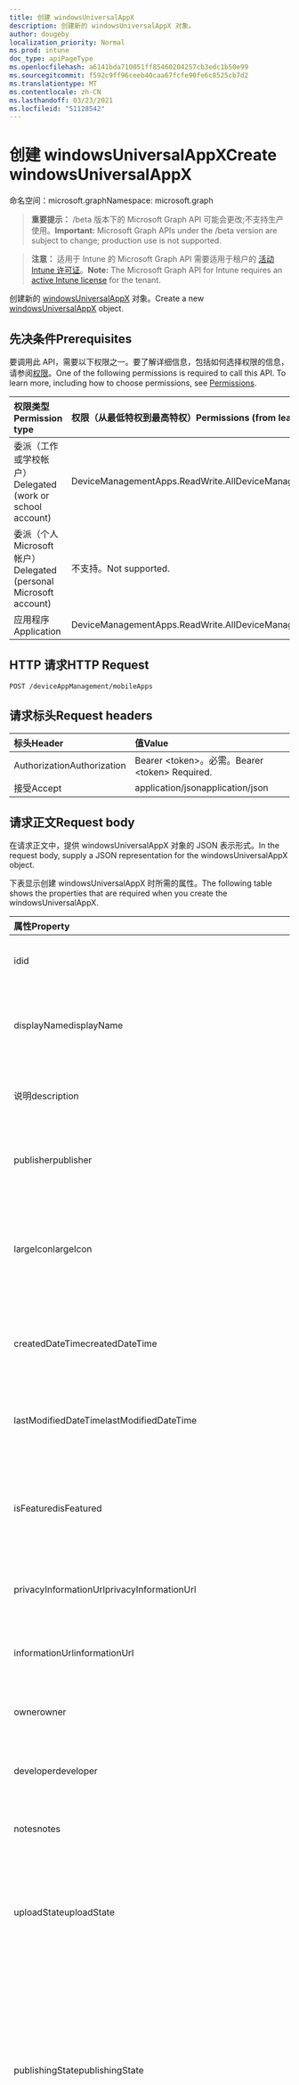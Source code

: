 ```yaml
---
title: 创建 windowsUniversalAppX
description: 创建新的 windowsUniversalAppX 对象。
author: dougeby
localization_priority: Normal
ms.prod: intune
doc_type: apiPageType
ms.openlocfilehash: a6141bda710051ff85460204257cb3edc1b50e99
ms.sourcegitcommit: f592c9ff96ceeb40caa67fcfe90fe6c8525cb7d2
ms.translationtype: MT
ms.contentlocale: zh-CN
ms.lasthandoff: 03/23/2021
ms.locfileid: "51128542"
---
```

# <a name="create-windowsuniversalappx"></a><span data-ttu-id="ff25a-103">创建 windowsUniversalAppX</span><span class="sxs-lookup"><span data-stu-id="ff25a-103">Create windowsUniversalAppX</span></span>

<span data-ttu-id="ff25a-104">命名空间：microsoft.graph</span><span class="sxs-lookup"><span data-stu-id="ff25a-104">Namespace: microsoft.graph</span></span>

> <span data-ttu-id="ff25a-105">**重要提示：** /beta 版本下的 Microsoft Graph API 可能会更改;不支持生产使用。</span><span class="sxs-lookup"><span data-stu-id="ff25a-105">**Important:** Microsoft Graph APIs under the /beta version are subject to change; production use is not supported.</span></span>

> <span data-ttu-id="ff25a-106">**注意：** 适用于 Intune 的 Microsoft Graph API 需要适用于租户的 [活动 Intune 许可证](https://go.microsoft.com/fwlink/?linkid=839381)。</span><span class="sxs-lookup"><span data-stu-id="ff25a-106">**Note:** The Microsoft Graph API for Intune requires an [active Intune license](https://go.microsoft.com/fwlink/?linkid=839381) for the tenant.</span></span>

<span data-ttu-id="ff25a-107">创建新的 [windowsUniversalAppX](../resources/intune-apps-windowsuniversalappx.md) 对象。</span><span class="sxs-lookup"><span data-stu-id="ff25a-107">Create a new [windowsUniversalAppX](../resources/intune-apps-windowsuniversalappx.md) object.</span></span>

## <a name="prerequisites"></a><span data-ttu-id="ff25a-108">先决条件</span><span class="sxs-lookup"><span data-stu-id="ff25a-108">Prerequisites</span></span>
<span data-ttu-id="ff25a-p101">要调用此 API，需要以下权限之一。要了解详细信息，包括如何选择权限的信息，请参阅[权限](/graph/permissions-reference)。</span><span class="sxs-lookup"><span data-stu-id="ff25a-p101">One of the following permissions is required to call this API. To learn more, including how to choose permissions, see [Permissions](/graph/permissions-reference).</span></span>

|<span data-ttu-id="ff25a-111">权限类型</span><span class="sxs-lookup"><span data-stu-id="ff25a-111">Permission type</span></span>|<span data-ttu-id="ff25a-112">权限（从最低特权到最高特权）</span><span class="sxs-lookup"><span data-stu-id="ff25a-112">Permissions (from least to most privileged)</span></span>|
|:---|:---|
|<span data-ttu-id="ff25a-113">委派（工作或学校帐户）</span><span class="sxs-lookup"><span data-stu-id="ff25a-113">Delegated (work or school account)</span></span>|<span data-ttu-id="ff25a-114">DeviceManagementApps.ReadWrite.All</span><span class="sxs-lookup"><span data-stu-id="ff25a-114">DeviceManagementApps.ReadWrite.All</span></span>|
|<span data-ttu-id="ff25a-115">委派（个人 Microsoft 帐户）</span><span class="sxs-lookup"><span data-stu-id="ff25a-115">Delegated (personal Microsoft account)</span></span>|<span data-ttu-id="ff25a-116">不支持。</span><span class="sxs-lookup"><span data-stu-id="ff25a-116">Not supported.</span></span>|
|<span data-ttu-id="ff25a-117">应用程序</span><span class="sxs-lookup"><span data-stu-id="ff25a-117">Application</span></span>|<span data-ttu-id="ff25a-118">DeviceManagementApps.ReadWrite.All</span><span class="sxs-lookup"><span data-stu-id="ff25a-118">DeviceManagementApps.ReadWrite.All</span></span>|

## <a name="http-request"></a><span data-ttu-id="ff25a-119">HTTP 请求</span><span class="sxs-lookup"><span data-stu-id="ff25a-119">HTTP Request</span></span>
<!-- {
  "blockType": "ignored"
}
-->
``` http
POST /deviceAppManagement/mobileApps
```

## <a name="request-headers"></a><span data-ttu-id="ff25a-120">请求标头</span><span class="sxs-lookup"><span data-stu-id="ff25a-120">Request headers</span></span>
|<span data-ttu-id="ff25a-121">标头</span><span class="sxs-lookup"><span data-stu-id="ff25a-121">Header</span></span>|<span data-ttu-id="ff25a-122">值</span><span class="sxs-lookup"><span data-stu-id="ff25a-122">Value</span></span>|
|:---|:---|
|<span data-ttu-id="ff25a-123">Authorization</span><span class="sxs-lookup"><span data-stu-id="ff25a-123">Authorization</span></span>|<span data-ttu-id="ff25a-124">Bearer &lt;token&gt;。必需。</span><span class="sxs-lookup"><span data-stu-id="ff25a-124">Bearer &lt;token&gt; Required.</span></span>|
|<span data-ttu-id="ff25a-125">接受</span><span class="sxs-lookup"><span data-stu-id="ff25a-125">Accept</span></span>|<span data-ttu-id="ff25a-126">application/json</span><span class="sxs-lookup"><span data-stu-id="ff25a-126">application/json</span></span>|

## <a name="request-body"></a><span data-ttu-id="ff25a-127">请求正文</span><span class="sxs-lookup"><span data-stu-id="ff25a-127">Request body</span></span>
<span data-ttu-id="ff25a-128">在请求正文中，提供 windowsUniversalAppX 对象的 JSON 表示形式。</span><span class="sxs-lookup"><span data-stu-id="ff25a-128">In the request body, supply a JSON representation for the windowsUniversalAppX object.</span></span>

<span data-ttu-id="ff25a-129">下表显示创建 windowsUniversalAppX 时所需的属性。</span><span class="sxs-lookup"><span data-stu-id="ff25a-129">The following table shows the properties that are required when you create the windowsUniversalAppX.</span></span>

|<span data-ttu-id="ff25a-130">属性</span><span class="sxs-lookup"><span data-stu-id="ff25a-130">Property</span></span>|<span data-ttu-id="ff25a-131">类型</span><span class="sxs-lookup"><span data-stu-id="ff25a-131">Type</span></span>|<span data-ttu-id="ff25a-132">说明</span><span class="sxs-lookup"><span data-stu-id="ff25a-132">Description</span></span>|
|:---|:---|:---|
|<span data-ttu-id="ff25a-133">id</span><span class="sxs-lookup"><span data-stu-id="ff25a-133">id</span></span>|<span data-ttu-id="ff25a-134">String</span><span class="sxs-lookup"><span data-stu-id="ff25a-134">String</span></span>|<span data-ttu-id="ff25a-135">实体的键。</span><span class="sxs-lookup"><span data-stu-id="ff25a-135">Key of the entity.</span></span> <span data-ttu-id="ff25a-136">继承自 [mobileApp](../resources/intune-shared-mobileapp.md)</span><span class="sxs-lookup"><span data-stu-id="ff25a-136">Inherited from [mobileApp](../resources/intune-shared-mobileapp.md)</span></span>|
|<span data-ttu-id="ff25a-137">displayName</span><span class="sxs-lookup"><span data-stu-id="ff25a-137">displayName</span></span>|<span data-ttu-id="ff25a-138">String</span><span class="sxs-lookup"><span data-stu-id="ff25a-138">String</span></span>|<span data-ttu-id="ff25a-139">管理员提供或导入的应用标题。</span><span class="sxs-lookup"><span data-stu-id="ff25a-139">The admin provided or imported title of the app.</span></span> <span data-ttu-id="ff25a-140">继承自 [mobileApp](../resources/intune-shared-mobileapp.md)</span><span class="sxs-lookup"><span data-stu-id="ff25a-140">Inherited from [mobileApp](../resources/intune-shared-mobileapp.md)</span></span>|
|<span data-ttu-id="ff25a-141">说明</span><span class="sxs-lookup"><span data-stu-id="ff25a-141">description</span></span>|<span data-ttu-id="ff25a-142">String</span><span class="sxs-lookup"><span data-stu-id="ff25a-142">String</span></span>|<span data-ttu-id="ff25a-143">应用的说明。</span><span class="sxs-lookup"><span data-stu-id="ff25a-143">The description of the app.</span></span> <span data-ttu-id="ff25a-144">继承自 [mobileApp](../resources/intune-shared-mobileapp.md)</span><span class="sxs-lookup"><span data-stu-id="ff25a-144">Inherited from [mobileApp](../resources/intune-shared-mobileapp.md)</span></span>|
|<span data-ttu-id="ff25a-145">publisher</span><span class="sxs-lookup"><span data-stu-id="ff25a-145">publisher</span></span>|<span data-ttu-id="ff25a-146">String</span><span class="sxs-lookup"><span data-stu-id="ff25a-146">String</span></span>|<span data-ttu-id="ff25a-147">应用的发布者。</span><span class="sxs-lookup"><span data-stu-id="ff25a-147">The publisher of the app.</span></span> <span data-ttu-id="ff25a-148">继承自 [mobileApp](../resources/intune-shared-mobileapp.md)</span><span class="sxs-lookup"><span data-stu-id="ff25a-148">Inherited from [mobileApp](../resources/intune-shared-mobileapp.md)</span></span>|
|<span data-ttu-id="ff25a-149">largeIcon</span><span class="sxs-lookup"><span data-stu-id="ff25a-149">largeIcon</span></span>|[<span data-ttu-id="ff25a-150">mimeContent</span><span class="sxs-lookup"><span data-stu-id="ff25a-150">mimeContent</span></span>](../resources/intune-shared-mimecontent.md)|<span data-ttu-id="ff25a-151">要显示在应用详细信息中并用于图标上传的大图标。</span><span class="sxs-lookup"><span data-stu-id="ff25a-151">The large icon, to be displayed in the app details and used for upload of the icon.</span></span> <span data-ttu-id="ff25a-152">继承自 [mobileApp](../resources/intune-shared-mobileapp.md)</span><span class="sxs-lookup"><span data-stu-id="ff25a-152">Inherited from [mobileApp](../resources/intune-shared-mobileapp.md)</span></span>|
|<span data-ttu-id="ff25a-153">createdDateTime</span><span class="sxs-lookup"><span data-stu-id="ff25a-153">createdDateTime</span></span>|<span data-ttu-id="ff25a-154">DateTimeOffset</span><span class="sxs-lookup"><span data-stu-id="ff25a-154">DateTimeOffset</span></span>|<span data-ttu-id="ff25a-155">创建应用的日期和时间。</span><span class="sxs-lookup"><span data-stu-id="ff25a-155">The date and time the app was created.</span></span> <span data-ttu-id="ff25a-156">继承自 [mobileApp](../resources/intune-shared-mobileapp.md)</span><span class="sxs-lookup"><span data-stu-id="ff25a-156">Inherited from [mobileApp](../resources/intune-shared-mobileapp.md)</span></span>|
|<span data-ttu-id="ff25a-157">lastModifiedDateTime</span><span class="sxs-lookup"><span data-stu-id="ff25a-157">lastModifiedDateTime</span></span>|<span data-ttu-id="ff25a-158">DateTimeOffset</span><span class="sxs-lookup"><span data-stu-id="ff25a-158">DateTimeOffset</span></span>|<span data-ttu-id="ff25a-159">上次修改应用的日期和时间。</span><span class="sxs-lookup"><span data-stu-id="ff25a-159">The date and time the app was last modified.</span></span> <span data-ttu-id="ff25a-160">继承自 [mobileApp](../resources/intune-shared-mobileapp.md)</span><span class="sxs-lookup"><span data-stu-id="ff25a-160">Inherited from [mobileApp](../resources/intune-shared-mobileapp.md)</span></span>|
|<span data-ttu-id="ff25a-161">isFeatured</span><span class="sxs-lookup"><span data-stu-id="ff25a-161">isFeatured</span></span>|<span data-ttu-id="ff25a-162">Boolean</span><span class="sxs-lookup"><span data-stu-id="ff25a-162">Boolean</span></span>|<span data-ttu-id="ff25a-163">指示应用是否被管理员标记为特色的值。继承自 [mobileApp](../resources/intune-shared-mobileapp.md)</span><span class="sxs-lookup"><span data-stu-id="ff25a-163">The value indicating whether the app is marked as featured by the admin. Inherited from [mobileApp](../resources/intune-shared-mobileapp.md)</span></span>|
|<span data-ttu-id="ff25a-164">privacyInformationUrl</span><span class="sxs-lookup"><span data-stu-id="ff25a-164">privacyInformationUrl</span></span>|<span data-ttu-id="ff25a-165">String</span><span class="sxs-lookup"><span data-stu-id="ff25a-165">String</span></span>|<span data-ttu-id="ff25a-166">隐私声明 URL。</span><span class="sxs-lookup"><span data-stu-id="ff25a-166">The privacy statement Url.</span></span> <span data-ttu-id="ff25a-167">继承自 [mobileApp](../resources/intune-shared-mobileapp.md)</span><span class="sxs-lookup"><span data-stu-id="ff25a-167">Inherited from [mobileApp](../resources/intune-shared-mobileapp.md)</span></span>|
|<span data-ttu-id="ff25a-168">informationUrl</span><span class="sxs-lookup"><span data-stu-id="ff25a-168">informationUrl</span></span>|<span data-ttu-id="ff25a-169">String</span><span class="sxs-lookup"><span data-stu-id="ff25a-169">String</span></span>|<span data-ttu-id="ff25a-170">详细信息 URL。</span><span class="sxs-lookup"><span data-stu-id="ff25a-170">The more information Url.</span></span> <span data-ttu-id="ff25a-171">继承自 [mobileApp](../resources/intune-shared-mobileapp.md)</span><span class="sxs-lookup"><span data-stu-id="ff25a-171">Inherited from [mobileApp](../resources/intune-shared-mobileapp.md)</span></span>|
|<span data-ttu-id="ff25a-172">owner</span><span class="sxs-lookup"><span data-stu-id="ff25a-172">owner</span></span>|<span data-ttu-id="ff25a-173">String</span><span class="sxs-lookup"><span data-stu-id="ff25a-173">String</span></span>|<span data-ttu-id="ff25a-174">应用的所有者。</span><span class="sxs-lookup"><span data-stu-id="ff25a-174">The owner of the app.</span></span> <span data-ttu-id="ff25a-175">继承自 [mobileApp](../resources/intune-shared-mobileapp.md)</span><span class="sxs-lookup"><span data-stu-id="ff25a-175">Inherited from [mobileApp](../resources/intune-shared-mobileapp.md)</span></span>|
|<span data-ttu-id="ff25a-176">developer</span><span class="sxs-lookup"><span data-stu-id="ff25a-176">developer</span></span>|<span data-ttu-id="ff25a-177">String</span><span class="sxs-lookup"><span data-stu-id="ff25a-177">String</span></span>|<span data-ttu-id="ff25a-178">应用的开发者。</span><span class="sxs-lookup"><span data-stu-id="ff25a-178">The developer of the app.</span></span> <span data-ttu-id="ff25a-179">继承自 [mobileApp](../resources/intune-shared-mobileapp.md)</span><span class="sxs-lookup"><span data-stu-id="ff25a-179">Inherited from [mobileApp](../resources/intune-shared-mobileapp.md)</span></span>|
|<span data-ttu-id="ff25a-180">notes</span><span class="sxs-lookup"><span data-stu-id="ff25a-180">notes</span></span>|<span data-ttu-id="ff25a-181">String</span><span class="sxs-lookup"><span data-stu-id="ff25a-181">String</span></span>|<span data-ttu-id="ff25a-182">应用的备注。</span><span class="sxs-lookup"><span data-stu-id="ff25a-182">Notes for the app.</span></span> <span data-ttu-id="ff25a-183">继承自 [mobileApp](../resources/intune-shared-mobileapp.md)</span><span class="sxs-lookup"><span data-stu-id="ff25a-183">Inherited from [mobileApp](../resources/intune-shared-mobileapp.md)</span></span>|
|<span data-ttu-id="ff25a-184">uploadState</span><span class="sxs-lookup"><span data-stu-id="ff25a-184">uploadState</span></span>|<span data-ttu-id="ff25a-185">Int32</span><span class="sxs-lookup"><span data-stu-id="ff25a-185">Int32</span></span>|<span data-ttu-id="ff25a-186">上载状态。</span><span class="sxs-lookup"><span data-stu-id="ff25a-186">The upload state.</span></span> <span data-ttu-id="ff25a-187">可能的值是：0 - `Not Ready` 、1 - `Ready` 、2 - `Processing` 。</span><span class="sxs-lookup"><span data-stu-id="ff25a-187">Possible values are: 0 - `Not Ready`, 1 - `Ready`, 2 - `Processing`.</span></span> <span data-ttu-id="ff25a-188">继承自 [mobileApp](../resources/intune-shared-mobileapp.md)</span><span class="sxs-lookup"><span data-stu-id="ff25a-188">Inherited from [mobileApp](../resources/intune-shared-mobileapp.md)</span></span>|
|<span data-ttu-id="ff25a-189">publishingState</span><span class="sxs-lookup"><span data-stu-id="ff25a-189">publishingState</span></span>|[<span data-ttu-id="ff25a-190">mobileAppPublishingState</span><span class="sxs-lookup"><span data-stu-id="ff25a-190">mobileAppPublishingState</span></span>](../resources/intune-apps-mobileapppublishingstate.md)|<span data-ttu-id="ff25a-191">应用的发布状态。</span><span class="sxs-lookup"><span data-stu-id="ff25a-191">The publishing state for the app.</span></span> <span data-ttu-id="ff25a-192">除非应用已发布，否则无法分配应用。</span><span class="sxs-lookup"><span data-stu-id="ff25a-192">The app cannot be assigned unless the app is published.</span></span> <span data-ttu-id="ff25a-193">继承自 [mobileApp](../resources/intune-shared-mobileapp.md)。</span><span class="sxs-lookup"><span data-stu-id="ff25a-193">Inherited from [mobileApp](../resources/intune-shared-mobileapp.md).</span></span> <span data-ttu-id="ff25a-194">可取值为：`notPublished`、`processing`、`published`。</span><span class="sxs-lookup"><span data-stu-id="ff25a-194">Possible values are: `notPublished`, `processing`, `published`.</span></span>|
|<span data-ttu-id="ff25a-195">isAssigned</span><span class="sxs-lookup"><span data-stu-id="ff25a-195">isAssigned</span></span>|<span data-ttu-id="ff25a-196">Boolean</span><span class="sxs-lookup"><span data-stu-id="ff25a-196">Boolean</span></span>|<span data-ttu-id="ff25a-197">指示是否将应用分配给至少一个组的值。</span><span class="sxs-lookup"><span data-stu-id="ff25a-197">The value indicating whether the app is assigned to at least one group.</span></span> <span data-ttu-id="ff25a-198">继承自 [mobileApp](../resources/intune-shared-mobileapp.md)</span><span class="sxs-lookup"><span data-stu-id="ff25a-198">Inherited from [mobileApp](../resources/intune-shared-mobileapp.md)</span></span>|
|<span data-ttu-id="ff25a-199">roleScopeTagIds</span><span class="sxs-lookup"><span data-stu-id="ff25a-199">roleScopeTagIds</span></span>|<span data-ttu-id="ff25a-200">String collection</span><span class="sxs-lookup"><span data-stu-id="ff25a-200">String collection</span></span>|<span data-ttu-id="ff25a-201">此移动应用的范围标记 ID 列表。</span><span class="sxs-lookup"><span data-stu-id="ff25a-201">List of scope tag ids for this mobile app.</span></span> <span data-ttu-id="ff25a-202">继承自 [mobileApp](../resources/intune-shared-mobileapp.md)</span><span class="sxs-lookup"><span data-stu-id="ff25a-202">Inherited from [mobileApp](../resources/intune-shared-mobileapp.md)</span></span>|
|<span data-ttu-id="ff25a-203">dependentAppCount</span><span class="sxs-lookup"><span data-stu-id="ff25a-203">dependentAppCount</span></span>|<span data-ttu-id="ff25a-204">Int32</span><span class="sxs-lookup"><span data-stu-id="ff25a-204">Int32</span></span>|<span data-ttu-id="ff25a-205">子应用具有的依赖项总数。</span><span class="sxs-lookup"><span data-stu-id="ff25a-205">The total number of dependencies the child app has.</span></span> <span data-ttu-id="ff25a-206">继承自 [mobileApp](../resources/intune-shared-mobileapp.md)</span><span class="sxs-lookup"><span data-stu-id="ff25a-206">Inherited from [mobileApp](../resources/intune-shared-mobileapp.md)</span></span>|
|<span data-ttu-id="ff25a-207">supersedingAppCount</span><span class="sxs-lookup"><span data-stu-id="ff25a-207">supersedingAppCount</span></span>|<span data-ttu-id="ff25a-208">Int32</span><span class="sxs-lookup"><span data-stu-id="ff25a-208">Int32</span></span>|<span data-ttu-id="ff25a-209">此应用直接或间接取代的应用总数。</span><span class="sxs-lookup"><span data-stu-id="ff25a-209">The total number of apps this app directly or indirectly supersedes.</span></span> <span data-ttu-id="ff25a-210">继承自 [mobileApp](../resources/intune-shared-mobileapp.md)</span><span class="sxs-lookup"><span data-stu-id="ff25a-210">Inherited from [mobileApp](../resources/intune-shared-mobileapp.md)</span></span>|
|<span data-ttu-id="ff25a-211">supersededAppCount</span><span class="sxs-lookup"><span data-stu-id="ff25a-211">supersededAppCount</span></span>|<span data-ttu-id="ff25a-212">Int32</span><span class="sxs-lookup"><span data-stu-id="ff25a-212">Int32</span></span>|<span data-ttu-id="ff25a-213">此应用直接或间接被取代的应用总数。</span><span class="sxs-lookup"><span data-stu-id="ff25a-213">The total number of apps this app is directly or indirectly superseded by.</span></span> <span data-ttu-id="ff25a-214">继承自 [mobileApp](../resources/intune-shared-mobileapp.md)</span><span class="sxs-lookup"><span data-stu-id="ff25a-214">Inherited from [mobileApp](../resources/intune-shared-mobileapp.md)</span></span>|
|<span data-ttu-id="ff25a-215">committedContentVersion</span><span class="sxs-lookup"><span data-stu-id="ff25a-215">committedContentVersion</span></span>|<span data-ttu-id="ff25a-216">String</span><span class="sxs-lookup"><span data-stu-id="ff25a-216">String</span></span>|<span data-ttu-id="ff25a-217">内部提交的内容版本。</span><span class="sxs-lookup"><span data-stu-id="ff25a-217">The internal committed content version.</span></span> <span data-ttu-id="ff25a-218">继承自 [mobileLobApp](../resources/intune-apps-mobilelobapp.md)</span><span class="sxs-lookup"><span data-stu-id="ff25a-218">Inherited from [mobileLobApp](../resources/intune-apps-mobilelobapp.md)</span></span>|
|<span data-ttu-id="ff25a-219">fileName</span><span class="sxs-lookup"><span data-stu-id="ff25a-219">fileName</span></span>|<span data-ttu-id="ff25a-220">String</span><span class="sxs-lookup"><span data-stu-id="ff25a-220">String</span></span>|<span data-ttu-id="ff25a-221">主 Lob 应用程序文件的名称。</span><span class="sxs-lookup"><span data-stu-id="ff25a-221">The name of the main Lob application file.</span></span> <span data-ttu-id="ff25a-222">继承自 [mobileLobApp](../resources/intune-apps-mobilelobapp.md)</span><span class="sxs-lookup"><span data-stu-id="ff25a-222">Inherited from [mobileLobApp](../resources/intune-apps-mobilelobapp.md)</span></span>|
|<span data-ttu-id="ff25a-223">size</span><span class="sxs-lookup"><span data-stu-id="ff25a-223">size</span></span>|<span data-ttu-id="ff25a-224">Int64</span><span class="sxs-lookup"><span data-stu-id="ff25a-224">Int64</span></span>|<span data-ttu-id="ff25a-225">总大小，包括所有已上传文件。</span><span class="sxs-lookup"><span data-stu-id="ff25a-225">The total size, including all uploaded files.</span></span> <span data-ttu-id="ff25a-226">继承自 [mobileLobApp](../resources/intune-apps-mobilelobapp.md)</span><span class="sxs-lookup"><span data-stu-id="ff25a-226">Inherited from [mobileLobApp](../resources/intune-apps-mobilelobapp.md)</span></span>|
|<span data-ttu-id="ff25a-227">applicableArchitectures</span><span class="sxs-lookup"><span data-stu-id="ff25a-227">applicableArchitectures</span></span>|[<span data-ttu-id="ff25a-228">windowsArchitecture</span><span class="sxs-lookup"><span data-stu-id="ff25a-228">windowsArchitecture</span></span>](../resources/intune-apps-windowsarchitecture.md)|<span data-ttu-id="ff25a-229">可运行此应用的 Windows 体系结构。</span><span class="sxs-lookup"><span data-stu-id="ff25a-229">The Windows architecture(s) for which this app can run on.</span></span> <span data-ttu-id="ff25a-230">可取值为：`none`、`x86`、`x64`、`arm`、`neutral`、`arm64`。</span><span class="sxs-lookup"><span data-stu-id="ff25a-230">Possible values are: `none`, `x86`, `x64`, `arm`, `neutral`, `arm64`.</span></span>|
|<span data-ttu-id="ff25a-231">applicableDeviceTypes</span><span class="sxs-lookup"><span data-stu-id="ff25a-231">applicableDeviceTypes</span></span>|[<span data-ttu-id="ff25a-232">windowsDeviceType</span><span class="sxs-lookup"><span data-stu-id="ff25a-232">windowsDeviceType</span></span>](../resources/intune-apps-windowsdevicetype.md)|<span data-ttu-id="ff25a-233">可运行此应用的 Windows 设备类型。</span><span class="sxs-lookup"><span data-stu-id="ff25a-233">The Windows device type(s) for which this app can run on.</span></span> <span data-ttu-id="ff25a-234">可取值为：`none`、`desktop`、`mobile`、`holographic`、`team`。</span><span class="sxs-lookup"><span data-stu-id="ff25a-234">Possible values are: `none`, `desktop`, `mobile`, `holographic`, `team`.</span></span>|
|<span data-ttu-id="ff25a-235">identityName</span><span class="sxs-lookup"><span data-stu-id="ff25a-235">identityName</span></span>|<span data-ttu-id="ff25a-236">String</span><span class="sxs-lookup"><span data-stu-id="ff25a-236">String</span></span>|<span data-ttu-id="ff25a-237">标识名称。</span><span class="sxs-lookup"><span data-stu-id="ff25a-237">The Identity Name.</span></span>|
|<span data-ttu-id="ff25a-238">identityPublisherHash</span><span class="sxs-lookup"><span data-stu-id="ff25a-238">identityPublisherHash</span></span>|<span data-ttu-id="ff25a-239">String</span><span class="sxs-lookup"><span data-stu-id="ff25a-239">String</span></span>|<span data-ttu-id="ff25a-240">标识发布者哈希。</span><span class="sxs-lookup"><span data-stu-id="ff25a-240">The Identity Publisher Hash.</span></span>|
|<span data-ttu-id="ff25a-241">identityResourceIdentifier</span><span class="sxs-lookup"><span data-stu-id="ff25a-241">identityResourceIdentifier</span></span>|<span data-ttu-id="ff25a-242">String</span><span class="sxs-lookup"><span data-stu-id="ff25a-242">String</span></span>|<span data-ttu-id="ff25a-243">标识资源标识符。</span><span class="sxs-lookup"><span data-stu-id="ff25a-243">The Identity Resource Identifier.</span></span>|
|<span data-ttu-id="ff25a-244">isBundle</span><span class="sxs-lookup"><span data-stu-id="ff25a-244">isBundle</span></span>|<span data-ttu-id="ff25a-245">Boolean</span><span class="sxs-lookup"><span data-stu-id="ff25a-245">Boolean</span></span>|<span data-ttu-id="ff25a-246">应用是否为捆绑包。</span><span class="sxs-lookup"><span data-stu-id="ff25a-246">Whether or not the app is a bundle.</span></span>|
|<span data-ttu-id="ff25a-247">minimumSupportedOperatingSystem</span><span class="sxs-lookup"><span data-stu-id="ff25a-247">minimumSupportedOperatingSystem</span></span>|[<span data-ttu-id="ff25a-248">windowsMinimumOperatingSystem</span><span class="sxs-lookup"><span data-stu-id="ff25a-248">windowsMinimumOperatingSystem</span></span>](../resources/intune-apps-windowsminimumoperatingsystem.md)|<span data-ttu-id="ff25a-249">最低适用操作系统的值。</span><span class="sxs-lookup"><span data-stu-id="ff25a-249">The value for the minimum applicable operating system.</span></span>|
|<span data-ttu-id="ff25a-250">identityVersion</span><span class="sxs-lookup"><span data-stu-id="ff25a-250">identityVersion</span></span>|<span data-ttu-id="ff25a-251">String</span><span class="sxs-lookup"><span data-stu-id="ff25a-251">String</span></span>|<span data-ttu-id="ff25a-252">标识版本。</span><span class="sxs-lookup"><span data-stu-id="ff25a-252">The identity version.</span></span>|



## <a name="response"></a><span data-ttu-id="ff25a-253">响应</span><span class="sxs-lookup"><span data-stu-id="ff25a-253">Response</span></span>
<span data-ttu-id="ff25a-254">如果成功，此方法将在响应正文中返回 `201 Created` 响应代码和 [windowsUniversalAppX](../resources/intune-apps-windowsuniversalappx.md) 对象。</span><span class="sxs-lookup"><span data-stu-id="ff25a-254">If successful, this method returns a `201 Created` response code and a [windowsUniversalAppX](../resources/intune-apps-windowsuniversalappx.md) object in the response body.</span></span>

## <a name="example"></a><span data-ttu-id="ff25a-255">示例</span><span class="sxs-lookup"><span data-stu-id="ff25a-255">Example</span></span>

### <a name="request"></a><span data-ttu-id="ff25a-256">请求</span><span class="sxs-lookup"><span data-stu-id="ff25a-256">Request</span></span>
<span data-ttu-id="ff25a-257">下面是一个请求示例。</span><span class="sxs-lookup"><span data-stu-id="ff25a-257">Here is an example of the request.</span></span>
``` http
POST https://graph.microsoft.com/beta/deviceAppManagement/mobileApps
Content-type: application/json
Content-length: 1564

{
  "@odata.type": "#microsoft.graph.windowsUniversalAppX",
  "displayName": "Display Name value",
  "description": "Description value",
  "publisher": "Publisher value",
  "largeIcon": {
    "@odata.type": "microsoft.graph.mimeContent",
    "type": "Type value",
    "value": "dmFsdWU="
  },
  "isFeatured": true,
  "privacyInformationUrl": "https://example.com/privacyInformationUrl/",
  "informationUrl": "https://example.com/informationUrl/",
  "owner": "Owner value",
  "developer": "Developer value",
  "notes": "Notes value",
  "uploadState": 11,
  "publishingState": "processing",
  "isAssigned": true,
  "roleScopeTagIds": [
    "Role Scope Tag Ids value"
  ],
  "dependentAppCount": 1,
  "supersedingAppCount": 3,
  "supersededAppCount": 2,
  "committedContentVersion": "Committed Content Version value",
  "fileName": "File Name value",
  "size": 4,
  "applicableArchitectures": "x86",
  "applicableDeviceTypes": "desktop",
  "identityName": "Identity Name value",
  "identityPublisherHash": "Identity Publisher Hash value",
  "identityResourceIdentifier": "Identity Resource Identifier value",
  "isBundle": true,
  "minimumSupportedOperatingSystem": {
    "@odata.type": "microsoft.graph.windowsMinimumOperatingSystem",
    "v8_0": true,
    "v8_1": true,
    "v10_0": true,
    "v10_1607": true,
    "v10_1703": true,
    "v10_1709": true,
    "v10_1803": true,
    "v10_1809": true,
    "v10_1903": true,
    "v10_1909": true,
    "v10_2004": true
  },
  "identityVersion": "Identity Version value"
}
```

### <a name="response"></a><span data-ttu-id="ff25a-258">响应</span><span class="sxs-lookup"><span data-stu-id="ff25a-258">Response</span></span>
<span data-ttu-id="ff25a-p126">下面是一个响应示例。注意：为了简单起见，可能会将此处所示的响应对象截断。将从实际调用中返回所有属性。</span><span class="sxs-lookup"><span data-stu-id="ff25a-p126">Here is an example of the response. Note: The response object shown here may be truncated for brevity. All of the properties will be returned from an actual call.</span></span>
``` http
HTTP/1.1 201 Created
Content-Type: application/json
Content-Length: 1736

{
  "@odata.type": "#microsoft.graph.windowsUniversalAppX",
  "id": "4bc47eba-7eba-4bc4-ba7e-c44bba7ec44b",
  "displayName": "Display Name value",
  "description": "Description value",
  "publisher": "Publisher value",
  "largeIcon": {
    "@odata.type": "microsoft.graph.mimeContent",
    "type": "Type value",
    "value": "dmFsdWU="
  },
  "createdDateTime": "2017-01-01T00:02:43.5775965-08:00",
  "lastModifiedDateTime": "2017-01-01T00:00:35.1329464-08:00",
  "isFeatured": true,
  "privacyInformationUrl": "https://example.com/privacyInformationUrl/",
  "informationUrl": "https://example.com/informationUrl/",
  "owner": "Owner value",
  "developer": "Developer value",
  "notes": "Notes value",
  "uploadState": 11,
  "publishingState": "processing",
  "isAssigned": true,
  "roleScopeTagIds": [
    "Role Scope Tag Ids value"
  ],
  "dependentAppCount": 1,
  "supersedingAppCount": 3,
  "supersededAppCount": 2,
  "committedContentVersion": "Committed Content Version value",
  "fileName": "File Name value",
  "size": 4,
  "applicableArchitectures": "x86",
  "applicableDeviceTypes": "desktop",
  "identityName": "Identity Name value",
  "identityPublisherHash": "Identity Publisher Hash value",
  "identityResourceIdentifier": "Identity Resource Identifier value",
  "isBundle": true,
  "minimumSupportedOperatingSystem": {
    "@odata.type": "microsoft.graph.windowsMinimumOperatingSystem",
    "v8_0": true,
    "v8_1": true,
    "v10_0": true,
    "v10_1607": true,
    "v10_1703": true,
    "v10_1709": true,
    "v10_1803": true,
    "v10_1809": true,
    "v10_1903": true,
    "v10_1909": true,
    "v10_2004": true
  },
  "identityVersion": "Identity Version value"
}
```




